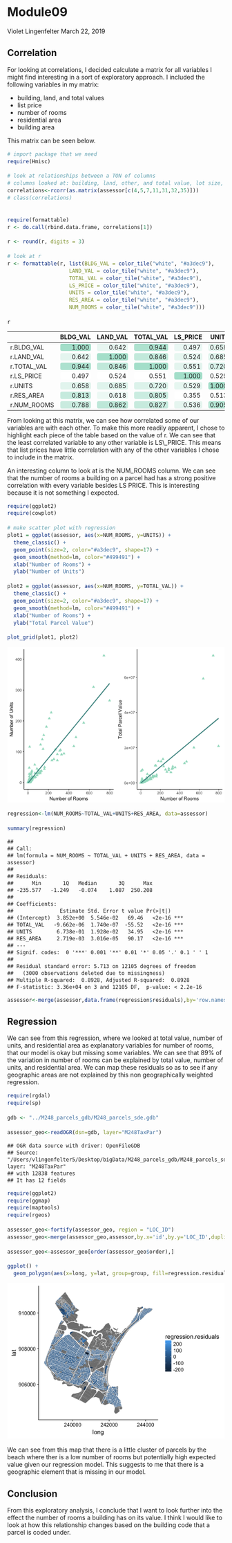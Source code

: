 Module09
================
Violet Lingenfelter
March 22, 2019

Correlation
-----------

For looking at correlations, I decided calculate a matrix for all variables I might find interesting in a sort of exploratory approach. I included the following variables in my matrix:

-   building, land, and total values
-   list price
-   number of rooms
-   residential area
-   building area

This matrix can be seen below.

``` r
# import package that we need
require(Hmisc)

# look at relationships between a TON of columns 
# columns looked at: building, land, other, and total value, lot size, list price, year built, number of rooms, and residential area size. 
correlations<-rcorr(as.matrix(assessor[c(4,5,7,11,31,32,35)]))
# class(correlations)


require(formattable)
r <- do.call(rbind.data.frame, correlations[1])

r <- round(r, digits = 3)

# look at r
r <- formattable(r, list(BLDG_VAL = color_tile("white", "#a3dec9"),
                    LAND_VAL = color_tile("white", "#a3dec9"),
                    TOTAL_VAL = color_tile("white", "#a3dec9"),
                    LS_PRICE = color_tile("white", "#a3dec9"),
                    UNITS = color_tile("white", "#a3dec9"),
                    RES_AREA = color_tile("white", "#a3dec9"),
                    NUM_ROOMS = color_tile("white", "#a3dec9")))

r
```

<table class="table table-condensed">
<thead>
<tr>
<th style="text-align:left;">
</th>
<th style="text-align:right;">
BLDG_VAL
</th>
<th style="text-align:right;">
LAND_VAL
</th>
<th style="text-align:right;">
TOTAL_VAL
</th>
<th style="text-align:right;">
LS_PRICE
</th>
<th style="text-align:right;">
UNITS
</th>
<th style="text-align:right;">
RES_AREA
</th>
<th style="text-align:right;">
NUM_ROOMS
</th>
</tr>
</thead>
<tbody>
<tr>
<td style="text-align:left;">
r.BLDG_VAL
</td>
<td style="text-align:right;">
<span style="display: block; padding: 0 4px; border-radius: 4px; background-color: #a3dec9">1.000</span>
</td>
<td style="text-align:right;">
<span style="display: block; padding: 0 4px; border-radius: 4px; background-color: #e8f6f1">0.642</span>
</td>
<td style="text-align:right;">
<span style="display: block; padding: 0 4px; border-radius: 4px; background-color: #aee2cf">0.944</span>
</td>
<td style="text-align:right;">
<span style="display: block; padding: 0 4px; border-radius: 4px; background-color: #eaf7f3">0.497</span>
</td>
<td style="text-align:right;">
<span style="display: block; padding: 0 4px; border-radius: 4px; background-color: #e3f5ee">0.658</span>
</td>
<td style="text-align:right;">
<span style="display: block; padding: 0 4px; border-radius: 4px; background-color: #bde7d8">0.813</span>
</td>
<td style="text-align:right;">
<span style="display: block; padding: 0 4px; border-radius: 4px; background-color: #cdede1">0.788</span>
</td>
</tr>
<tr>
<td style="text-align:left;">
r.LAND_VAL
</td>
<td style="text-align:right;">
<span style="display: block; padding: 0 4px; border-radius: 4px; background-color: #e4f5ef">0.642</span>
</td>
<td style="text-align:right;">
<span style="display: block; padding: 0 4px; border-radius: 4px; background-color: #a3dec9">1.000</span>
</td>
<td style="text-align:right;">
<span style="display: block; padding: 0 4px; border-radius: 4px; background-color: #c2e9db">0.846</span>
</td>
<td style="text-align:right;">
<span style="display: block; padding: 0 4px; border-radius: 4px; background-color: #e6f6f0">0.524</span>
</td>
<td style="text-align:right;">
<span style="display: block; padding: 0 4px; border-radius: 4px; background-color: #def3eb">0.685</span>
</td>
<td style="text-align:right;">
<span style="display: block; padding: 0 4px; border-radius: 4px; background-color: #d9f1e8">0.618</span>
</td>
<td style="text-align:right;">
<span style="display: block; padding: 0 4px; border-radius: 4px; background-color: #bee7d9">0.862</span>
</td>
</tr>
<tr>
<td style="text-align:left;">
r.TOTAL_VAL
</td>
<td style="text-align:right;">
<span style="display: block; padding: 0 4px; border-radius: 4px; background-color: #ade1cf">0.944</span>
</td>
<td style="text-align:right;">
<span style="display: block; padding: 0 4px; border-radius: 4px; background-color: #c0e8da">0.846</span>
</td>
<td style="text-align:right;">
<span style="display: block; padding: 0 4px; border-radius: 4px; background-color: #a3dec9">1.000</span>
</td>
<td style="text-align:right;">
<span style="display: block; padding: 0 4px; border-radius: 4px; background-color: #e3f4ee">0.551</span>
</td>
<td style="text-align:right;">
<span style="display: block; padding: 0 4px; border-radius: 4px; background-color: #d7f0e8">0.720</span>
</td>
<td style="text-align:right;">
<span style="display: block; padding: 0 4px; border-radius: 4px; background-color: #bee7d9">0.805</span>
</td>
<td style="text-align:right;">
<span style="display: block; padding: 0 4px; border-radius: 4px; background-color: #c5eadd">0.827</span>
</td>
</tr>
<tr>
<td style="text-align:left;">
r.LS_PRICE
</td>
<td style="text-align:right;">
<span style="display: block; padding: 0 4px; border-radius: 4px; background-color: #ffffff">0.497</span>
</td>
<td style="text-align:right;">
<span style="display: block; padding: 0 4px; border-radius: 4px; background-color: #ffffff">0.524</span>
</td>
<td style="text-align:right;">
<span style="display: block; padding: 0 4px; border-radius: 4px; background-color: #ffffff">0.551</span>
</td>
<td style="text-align:right;">
<span style="display: block; padding: 0 4px; border-radius: 4px; background-color: #a3dec9">1.000</span>
</td>
<td style="text-align:right;">
<span style="display: block; padding: 0 4px; border-radius: 4px; background-color: #fbfdfd">0.529</span>
</td>
<td style="text-align:right;">
<span style="display: block; padding: 0 4px; border-radius: 4px; background-color: #ffffff">0.355</span>
</td>
<td style="text-align:right;">
<span style="display: block; padding: 0 4px; border-radius: 4px; background-color: #ffffff">0.536</span>
</td>
</tr>
<tr>
<td style="text-align:left;">
r.UNITS
</td>
<td style="text-align:right;">
<span style="display: block; padding: 0 4px; border-radius: 4px; background-color: #e1f4ed">0.658</span>
</td>
<td style="text-align:right;">
<span style="display: block; padding: 0 4px; border-radius: 4px; background-color: #dff3ec">0.685</span>
</td>
<td style="text-align:right;">
<span style="display: block; padding: 0 4px; border-radius: 4px; background-color: #dcf2ea">0.720</span>
</td>
<td style="text-align:right;">
<span style="display: block; padding: 0 4px; border-radius: 4px; background-color: #e6f6f0">0.529</span>
</td>
<td style="text-align:right;">
<span style="display: block; padding: 0 4px; border-radius: 4px; background-color: #a3dec9">1.000</span>
</td>
<td style="text-align:right;">
<span style="display: block; padding: 0 4px; border-radius: 4px; background-color: #e8f6f1">0.513</span>
</td>
<td style="text-align:right;">
<span style="display: block; padding: 0 4px; border-radius: 4px; background-color: #b5e4d4">0.905</span>
</td>
</tr>
<tr>
<td style="text-align:left;">
r.RES_AREA
</td>
<td style="text-align:right;">
<span style="display: block; padding: 0 4px; border-radius: 4px; background-color: #c5eadd">0.813</span>
</td>
<td style="text-align:right;">
<span style="display: block; padding: 0 4px; border-radius: 4px; background-color: #ecf8f4">0.618</span>
</td>
<td style="text-align:right;">
<span style="display: block; padding: 0 4px; border-radius: 4px; background-color: #caece0">0.805</span>
</td>
<td style="text-align:right;">
<span style="display: block; padding: 0 4px; border-radius: 4px; background-color: #ffffff">0.355</span>
</td>
<td style="text-align:right;">
<span style="display: block; padding: 0 4px; border-radius: 4px; background-color: #ffffff">0.513</span>
</td>
<td style="text-align:right;">
<span style="display: block; padding: 0 4px; border-radius: 4px; background-color: #a3dec9">1.000</span>
</td>
<td style="text-align:right;">
<span style="display: block; padding: 0 4px; border-radius: 4px; background-color: #b2e3d1">0.924</span>
</td>
</tr>
<tr>
<td style="text-align:left;">
r.NUM_ROOMS
</td>
<td style="text-align:right;">
<span style="display: block; padding: 0 4px; border-radius: 4px; background-color: #c9ebdf">0.788</span>
</td>
<td style="text-align:right;">
<span style="display: block; padding: 0 4px; border-radius: 4px; background-color: #bde7d8">0.862</span>
</td>
<td style="text-align:right;">
<span style="display: block; padding: 0 4px; border-radius: 4px; background-color: #c6eadd">0.827</span>
</td>
<td style="text-align:right;">
<span style="display: block; padding: 0 4px; border-radius: 4px; background-color: #e5f5ef">0.536</span>
</td>
<td style="text-align:right;">
<span style="display: block; padding: 0 4px; border-radius: 4px; background-color: #b4e4d3">0.905</span>
</td>
<td style="text-align:right;">
<span style="display: block; padding: 0 4px; border-radius: 4px; background-color: #ade1cf">0.924</span>
</td>
<td style="text-align:right;">
<span style="display: block; padding: 0 4px; border-radius: 4px; background-color: #a3dec9">1.000</span>
</td>
</tr>
</tbody>
</table>
From looking at this matrix, we can see how correlated some of our variables are with each other. To make this more readily apparent, I chose to highlight each piece of the table based on the value of r. We can see that the least correlated variable to any other variable is LS\_PRICE. This means that list prices have little correlation with any of the other variables I chose to include in the matrix.

An interesting column to look at is the NUM\_ROOMS column. We can see that the number of rooms a building on a parcel had has a strong positive correlation with every variable besides LS PRICE. This is interesting because it is not something I expected.

``` r
require(ggplot2)
require(cowplot)
 
# make scatter plot with regression 
plot1 = ggplot(assessor, aes(x=NUM_ROOMS, y=UNITS)) +
  theme_classic() +
  geom_point(size=2, color="#a3dec9", shape=17) + 
  geom_smooth(method=lm, color="#499491") +
  xlab("Number of Rooms") + 
  ylab("Number of Units")

plot2 = ggplot(assessor, aes(x=NUM_ROOMS, y=TOTAL_VAL)) +
  theme_classic() +
  geom_point(size=2, color="#a3dec9", shape=17) + 
  geom_smooth(method=lm, color="#499491") +
  xlab("Number of Rooms") + 
  ylab("Total Parcel Value")

plot_grid(plot1, plot2)
```

![](Module09_files/figure-markdown_github-ascii_identifiers/plot-1.png)

``` r
regression<-lm(NUM_ROOMS~TOTAL_VAL+UNITS+RES_AREA, data=assessor)

summary(regression)
```

    ## 
    ## Call:
    ## lm(formula = NUM_ROOMS ~ TOTAL_VAL + UNITS + RES_AREA, data = assessor)
    ## 
    ## Residuals:
    ##      Min       1Q   Median       3Q      Max 
    ## -235.577   -1.249   -0.074    1.087  250.208 
    ## 
    ## Coefficients:
    ##               Estimate Std. Error t value Pr(>|t|)    
    ## (Intercept)  3.852e+00  5.546e-02   69.46   <2e-16 ***
    ## TOTAL_VAL   -9.662e-06  1.740e-07  -55.52   <2e-16 ***
    ## UNITS        6.738e-01  1.928e-02   34.95   <2e-16 ***
    ## RES_AREA     2.719e-03  3.016e-05   90.17   <2e-16 ***
    ## ---
    ## Signif. codes:  0 '***' 0.001 '**' 0.01 '*' 0.05 '.' 0.1 ' ' 1
    ## 
    ## Residual standard error: 5.713 on 12105 degrees of freedom
    ##   (3000 observations deleted due to missingness)
    ## Multiple R-squared:  0.8928, Adjusted R-squared:  0.8928 
    ## F-statistic: 3.36e+04 on 3 and 12105 DF,  p-value: < 2.2e-16

``` r
assessor<-merge(assessor,data.frame(regression$residuals),by='row.names',all.x=TRUE)
```

Regression
----------

We can see from this regression, where we looked at total value, number of units, and residential area as explanatory variables for number of rooms, that our model is okay but missing some variables. We can see that 89% of the variation in number of rooms can be explained by total value, number of units, and residential area. We can map these residuals so as to see if any geographic areas are not explained by this non geographically weighted regression.

``` r
require(rgdal)
require(sp)

gdb <- "../M248_parcels_gdb/M248_parcels_sde.gdb"

assessor_geo<-readOGR(dsn=gdb, layer="M248TaxPar")
```

    ## OGR data source with driver: OpenFileGDB 
    ## Source: "/Users/vlingenfelter5/Desktop/bigData/M248_parcels_gdb/M248_parcels_sde.gdb", layer: "M248TaxPar"
    ## with 12838 features
    ## It has 12 fields

``` r
require(ggplot2)
require(ggmap)
require(maptools)
require(rgeos)

assessor_geo<-fortify(assessor_geo, region = "LOC_ID")
assessor_geo<-merge(assessor_geo,assessor,by.x='id',by.y='LOC_ID',duplicateGeoms=TRUE)

assessor_geo<-assessor_geo[order(assessor_geo$order),]

ggplot() + 
  geom_polygon(aes(x=long, y=lat, group=group, fill=regression.residuals), data=assessor_geo)
```

![](Module09_files/figure-markdown_github-ascii_identifiers/map-1.png)

We can see from this map that there is a little cluster of parcels by the beach where ther is a low number of rooms but potentially high expected value given our regression model. This suggests to me that there is a geographic element that is missing in our model.

Conclusion
----------

From this exploratory analysis, I conclude that I want to look further into the effect the number of rooms a building has on its value. I think I would like to look at how this relationship changes based on the building code that a parcel is coded under.
